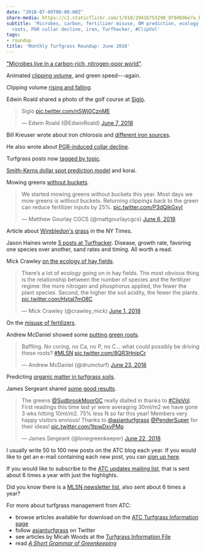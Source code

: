 ```yaml
---
date: "2018-07-09T00:00:00Z"
share-media: https://c1.staticflickr.com/1/918/29416753298_8f9d696e7a_b_d.jpg
subtitle: 'Microbes, carbon, fertilizer misuse, OM prediction, ecology of hay fields,
  roots, PGR collar decline, iron, Turfhacker, #ClipVol'
tags:
- roundup
title: 'Monthly Turfgrass Roundup: June 2018'
---
```


["Microbes live in a carbon-rich, nitrogen-poor world"](https://www.asianturfgrass.com/2018-06-01-microbes-live-carbon-rich-nitrogen-poor-world/).

Animated [clipping volume](https://www.asianturfgrass.com/2018-06-03-clipvol-animation-and-green-speed/), and green speed---again.

Clipping volume [rising and falling](https://www.asianturfgrass.com/2018-06-10-some-rise-some-fall-some-climb/).

Edwin Roald shared a photo of the golf course at [Sigló](https://twitter.com/EdwinRoald/status/1004734607034548224).

<blockquote class="twitter-tweet" data-lang="en"><p lang="pt" dir="ltr">Sigló <a href="https://t.co/nSWj0CznME">pic.twitter.com/nSWj0CznME</a></p>&mdash; Edwin Roald (@EdwinRoald) <a href="https://twitter.com/EdwinRoald/status/1004734607034548224?ref_src=twsrc%5Etfw">June 7, 2018</a></blockquote>
<script async src="https://platform.twitter.com/widgets.js" charset="utf-8"></script>

Bill Kreuser wrote about iron chlorosis and [different iron sources](https://turf.unl.edu/turfinfo/6-7-Iron-Chelates.pdf).

He also wrote about [PGR-induced collar decline](https://turf.unl.edu/turfinfo/6-1-Preventing-Collar-Decline.pdf).

Turfgrass posts now [tagged by topic](https://www.asianturfgrass.com/2018-06-13-turfgrass-topic-index/).

[Smith-Kerns dollar spot prediction model](https://www.asianturfgrass.com/2018-06-17-smith-kerns-and-korai/) and korai.

Mowing greens [without buckets](https://twitter.com/mattgourlaycgcs/status/1004325621676331008).

<blockquote class="twitter-tweet" data-lang="en"><p lang="en" dir="ltr">We started mowing greens without buckets this year. Most days we mow greens is without buckets. Returning clippings back to the green can reduce fertilizer inputs by 25%. <a href="https://t.co/P3dQikGxyI">pic.twitter.com/P3dQikGxyI</a></p>&mdash; Matthew Gourlay CGCS (@mattgourlaycgcs) <a href="https://twitter.com/mattgourlaycgcs/status/1004325621676331008?ref_src=twsrc%5Etfw">June 6, 2018</a></blockquote>
<script async src="https://platform.twitter.com/widgets.js" charset="utf-8"></script>

Article about [Wimbledon's grass](https://www.nytimes.com/2018/06/30/sports/tennis/wimbledon-grass-courts-green-brown.html) in the NY Times.

Jason Haines wrote [5 posts at Turfhacker](http://www.turfhacker.com/2018/06/). Disease, growth rate, favoring one species over another, sand rates and timing. All worth a read.

Mick Crawley [on the ecology of hay fields](https://twitter.com/crawley_mick/status/1002436927637868544).

<blockquote class="twitter-tweet" data-lang="en"><p lang="en" dir="ltr">There’s a lot of ecology going on in hay fields.  The most obvious thing is the relationship between the number of species and the fertilizer regime:  the more nitrogen and phosphorus applied, the fewer the plant species. Second, the higher the soil acidity, the fewer the plants. <a href="https://t.co/HxtaI7m08C">pic.twitter.com/HxtaI7m08C</a></p>&mdash; Mick Crawley (@crawley_mick) <a href="https://twitter.com/crawley_mick/status/1002436927637868544?ref_src=twsrc%5Etfw">June 1, 2018</a></blockquote>
<script async src="https://platform.twitter.com/widgets.js" charset="utf-8"></script>

On the [misuse of fertilizers](https://www.asianturfgrass.com/2018-06-24-deterioration-of-good-golfing-conditions/). 

Andrew McDaniel showed some [putting green roots](https://twitter.com/drumcturf/status/1010330051689107456).

<blockquote class="twitter-tweet" data-lang="en"><p lang="en" dir="ltr">Baffling. No coring, no Ca, no P, no C... what could possibly be driving these roots? <a href="https://twitter.com/hashtag/MLSN?src=hash&amp;ref_src=twsrc%5Etfw">#MLSN</a> <a href="https://t.co/8QR3HnipCr">pic.twitter.com/8QR3HnipCr</a></p>&mdash; Andrew McDaniel (@drumcturf) <a href="https://twitter.com/drumcturf/status/1010330051689107456?ref_src=twsrc%5Etfw">June 23, 2018</a></blockquote>
<script async src="https://platform.twitter.com/widgets.js" charset="utf-8"></script>

Predicting [organic matter in turfgrass soils](https://www.asianturfgrass.com/2018-06-29-predicting-organic-matter/).

James Sergeant shared [some good results](https://twitter.com/lonegreenkeeper/status/1010253951231512577).

<blockquote class="twitter-tweet" data-lang="en"><p lang="en" dir="ltr">The greens <a href="https://twitter.com/SudbrookMoorGC?ref_src=twsrc%5Etfw">@SudbrookMoorGC</a> really dialled in thanks to <a href="https://twitter.com/hashtag/ClipVol?src=hash&amp;ref_src=twsrc%5Etfw">#ClipVol</a>. First readings this time last yr were averaging 30ml/m2 we have gone 3 wks hitting 10ml/m2. 75% less N so far this year!  Members very happy visitors envious! Thanks to <a href="https://twitter.com/asianturfgrass?ref_src=twsrc%5Etfw">@asianturfgrass</a> <a href="https://twitter.com/PenderSuper?ref_src=twsrc%5Etfw">@PenderSuper</a> for their ideas! <a href="https://t.co/1tpwDxvPMp">pic.twitter.com/1tpwDxvPMp</a></p>&mdash; James Sergeant (@lonegreenkeeper) <a href="https://twitter.com/lonegreenkeeper/status/1010253951231512577?ref_src=twsrc%5Etfw">June 22, 2018</a></blockquote>
<script async src="https://platform.twitter.com/widgets.js" charset="utf-8"></script>

I usually write 50 to 100 new posts on the ATC blog each year. If you would like to get an e-mail containing each new post, you can [sign up here](http://www.subscribepage.com/atc_blog_email).

If you would like to subscribe to the [ATC updates mailing list](http://www.subscribepage.com/atcupdate), that is sent about 6 times a year with just the highlights.

Did you know there is a [MLSN newsletter list](http://www.subscribepage.com/mlsn), also sent about 6 times a year?

For more about turfgrass management from ATC:

* browse articles available for download on the [ATC Turfgrass Information page](http://www.micahwoods.typepad.com/test_static/turf-information.html)
* follow [asianturfgrass](https://twitter.com/asianturfgrass) on Twitter
* see articles by Micah Woods at the [Turfgrass Information File](http://tic.lib.msu.edu/tgif/flink?name=Woods,%20Micah)
* read [*A Short Grammar of Greenkeeping*](https://leanpub.com/short_grammar_of_greenkeeping)
